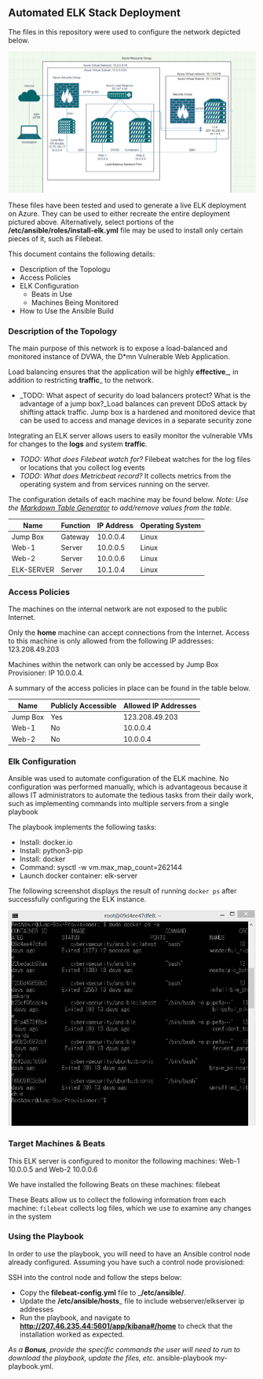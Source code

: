 ## Automated ELK Stack Deployment

The files in this repository were used to configure the network depicted below.

![TODO: Update the path with the name of your diagram](Images/diagram_filename.png)

These files have been tested and used to generate a live ELK deployment on Azure. They can be used to either recreate the entire deployment pictured above. Alternatively, select portions of the __/etc/ansible/roles/install-elk.yml__ file may be used to install only certain pieces of it, such as Filebeat.


This document contains the following details:
- Description of the Topologu
- Access Policies
- ELK Configuration
  - Beats in Use
  - Machines Being Monitored
- How to Use the Ansible Build


### Description of the Topology

The main purpose of this network is to expose a load-balanced and monitored instance of DVWA, the D*mn Vulnerable Web Application.

Load balancing ensures that the application will be highly __effective___, in addition to restricting __traffic___ to the network.
- _TODO: What aspect of security do load balancers protect? What is the advantage of a jump box?_Load balances can prevent DDoS attack by shifting attack traffic. Jump box is a hardened and monitored device that can be used to access and manage devices in a separate security zone

Integrating an ELK server allows users to easily monitor the vulnerable VMs for changes to the __logs__ and system __traffic__.
- _TODO: What does Filebeat watch for?_ Filebeat watches for the log files or locations that you collect log events
- _TODO: What does Metricbeat record?_ It collects metrics from the operating system and from services running on the server.

The configuration details of each machine may be found below.
_Note: Use the [Markdown Table Generator](http://www.tablesgenerator.com/markdown_tables) to add/remove values from the table_.

| Name       | Function | IP Address | Operating System |
|------------|----------|------------|------------------|
| Jump Box   | Gateway  | 10.0.0.4   | Linux            |
| Web-1      | Server   | 10.0.0.5   | Linux            |
| Web-2      | Server   | 10.0.0.6   | Linux            |
| ELK-SERVER | Server   | 10.1.0.4   | Linux            |


### Access Policies

The machines on the internal network are not exposed to the public Internet. 

Only the __home__ machine can accept connections from the Internet. Access to this machine is only allowed from the following IP addresses: 123.208.49.203

Machines within the network can only be accessed by Jump Box Provisioner: IP 10.0.0.4.

A summary of the access policies in place can be found in the table below.

| Name     | Publicly Accessible | Allowed IP Addresses |
|----------|---------------------|----------------------|
| Jump Box | Yes                 | 123.208.49.203       |
| Web-1    | No                  | 10.0.0.4             |
| Web-2    | No                  | 10.0.0.4             |

### Elk Configuration

Ansible was used to automate configuration of the ELK machine. No configuration was performed manually, which is advantageous because it allows IT administrators to automate the tedious tasks from their daily work, such as implementing commands into multiple servers from a single playbook

The playbook implements the following tasks:

- Install: docker.io
- Install: python3-pip
- Install: docker
- Command: sysctl -w vm.max_map_count=262144
- Launch docker container: elk-server

The following screenshot displays the result of running `docker ps` after successfully configuring the ELK instance.

![TODO: Update the path with the name of your screenshot of docker ps output](Images/docker_ps_output.png)

### Target Machines & Beats
This ELK server is configured to monitor the following machines:
Web-1 10.0.0.5 and Web-2 10.0.0.6

We have installed the following Beats on these machines:
filebeat

These Beats allow us to collect the following information from each machine:
`filebeat` collects log files, which we use to examine any changes in the system

### Using the Playbook
In order to use the playbook, you will need to have an Ansible control node already configured. Assuming you have such a control node provisioned: 

SSH into the control node and follow the steps below:
- Copy the __filebeat-config.yml__ file to ___/etc/ansible/__.
- Update the __/etc/ansible/hosts___ file to include webserver/elkserver ip addresses
- Run the playbook, and navigate to __http://207.46.235.44:5601/app/kibana#/home__ to check that the installation worked as expected.


_As a **Bonus**, provide the specific commands the user will need to run to download the playbook, update the files, etc._ ansible-playbook my-playbook.yml.
